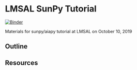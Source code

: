 # LMSAL SunPy Tutorial

[![Binder](https://mybinder.org/badge_logo.svg)](https://mybinder.org/v2/gh/wtbarnes/lmsal-sunpy-tutorial/master)

Materials for sunpy/aiapy tutorial at LMSAL on October 10, 2019

## Outline

## Resources
